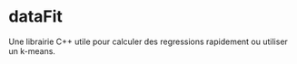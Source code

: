 # dataFit
Une librairie C++ utile pour calculer des regressions rapidement ou utiliser un k-means. 
